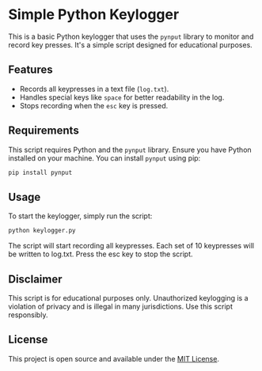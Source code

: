 # Simple Python Keylogger

This is a basic Python keylogger that uses the `pynput` library to monitor and record key presses. It's a simple script designed for educational purposes.

## Features

- Records all keypresses in a text file (`log.txt`).
- Handles special keys like `space` for better readability in the log.
- Stops recording when the `esc` key is pressed.

## Requirements

This script requires Python and the `pynput` library. Ensure you have Python installed on your machine. You can install `pynput` using pip:

```bash
pip install pynput
```

## Usage

To start the keylogger, simply run the script:

```bash
python keylogger.py
```

The script will start recording all keypresses. Each set of 10 keypresses will be written to log.txt. Press the esc key to stop the script.

## Disclaimer

This script is for educational purposes only. Unauthorized keylogging is a violation of privacy and is illegal in many jurisdictions. Use this script responsibly.

## License

This project is open source and available under the [MIT License](LICENSE).

